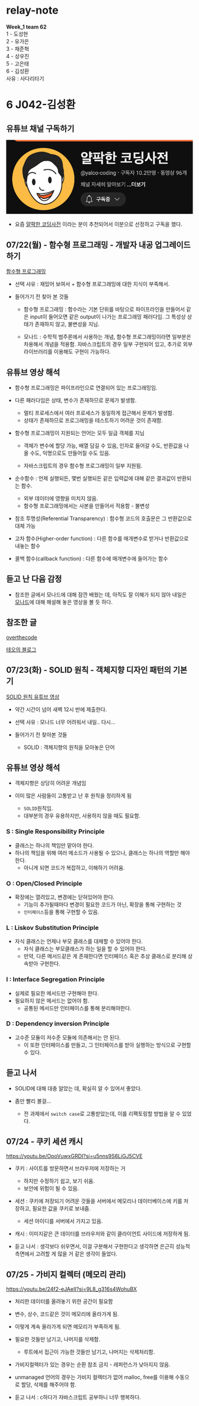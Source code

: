 # relay-note  

**Week_1 team 62**  
1 - 도성현  
2 - 유가은  
3 - 채준혁  
4 - 상우진  
5 - 고은태  
6 - 김성환  
사유 : 사다리타기  




# 6 J042-김성환

## 유튜브 채널 구독하기

![얄팍한 코딩사전](./img/J042-01.png)

- 요즘 [얄팍한 코딩사전](https://www.youtube.com/@yalco-coding) 이라는 분이 추천되어서 이분으로 선정하고 구독을 했다.

## 07/22(월) - 함수형 프로그래밍 - 개발자 내공 업그레이드 하기

[함수형 프로그래밍](https://youtu.be/UZUBfwiXXPA?feature=shared)

- 선택 사유 : 재밌어 보여서 + 함수형 프로그래밍에 대한 지식이 부족해서.

- 들어가기 전 찾아 본 것들

	- 함수형 프로그래밍 : 함수라는 기본 단위를 바탕으로 파이프라인을 만들어서 같은 input이 들어오면 같은 output이 나가는 프로그래밍 패러다임. 그 특성상 상태가 존재하지 않고, 불변성을 지님.

	- 모나드 : 수학적 범주론에서 사용하는 개념, 함수형 프로그래밍이라면 일부분은 차용해서 개념을 적용함. 자바스크립트의 경우 일부 구현되어 있고, 추가로 외부 라이브러리를 이용해도 구현이 가능하다.

## 유튜브 영상 해석

- 함수형 프로그래밍은 파이프라인으로 연결되어 있는 프로그래밍임.
- 다른 패러다임은 상태, 변수가 존재하므로 문제가 발생함.
	- 멀티 프로세스에서 여러 프로세스가 동일하게 접근해서 문제가 발생함.
	- 상태가 존재하므로 프로그래밍을 테스트하기 어려운 것이 존재함.

- 함수형 프로그래밍이 지원되는 언어는 모두 일급 객체를 지님

	- 객체가 변수에 할당 가능, 배열 담길 수 있음, 인자로 들어갈 수도, 반환값을 나올 수도, 익명으로도 만들어질 수도 있음.

	- 자바스크립트의 경우 함수형 프로그래밍이 일부 지원됨.

- 순수함수 : 언제 실행되든, 몇번 실행되든 같은 입력값에 대해 같은 결과값이 반환되는 함수.
	- 외부 데이터에 영향을 미치지 않음.
	- 함수형 프로그래밍에서는 사본을 만들어서 적용함 - 불변성

- 참조 투명성(Referential Transparency) : 함수형 코드의 호출문은 그 반환값으로 대체 가능

- 고차 함수(Higher-order function) : 다른 함수를 매개변수로 받거나 반환값으로 내놓는 함수

- 콜백 함수(callback function) : 다른 함수에 매개변수에 들어가는 함수

## 듣고 난 다음 감정

- 참조한 글에서 모나드에 대해 잠깐 배웠는 데, 아직도 잘 이해가 되지 않아 내일은 [모나드](https://youtu.be/_k7102uGOco?feature=shared)에 대해 해설해 놓은 영상을 볼 듯 하다.

## 참조한 글
[overthecode](https://overthecode.io/i-am-js-developer-and-still-dont-know-monad/)

[테오의 블로그](https://velog.io/@teo/functional-programming)

## 07/23(화) - SOLID 원칙 - 객체지향 디자인 패턴의 기본기

[SOLID 원칙 유튜브 영상](https://youtu.be/4O6k9GN8FPo?feature=shared)

- 약간 시간이 넘어 새벽 12시 반에 제출한다.

- 선택 사유 : 모나드 너무 어려워서 내일.. 다시...

- 들어가기 전 찾아본 것들

	- SOLID : 객체지향의 원칙을 모아놓은 단어

## 유튜브 영상 해석

- 객체지향은 상당히 어려운 개념임

- 이미 많은 사람들이 고통받고 난 후 원칙을 정리하게 됨
	- `SOLID`원칙임.
	- 대부분의 경우 유용하지만, 사용하지 않을 때도 필요함.

### S : Single Responsibility Principle

- 클래스는 하나의 책임만 맡아야 한다.
- 하나의 책임을 위해 여러 메소드가 사용될 수 있으나, 
 클래스는 하나의 역할만 해야 한다.
	- 아니게 되면 코드가 복잡하고, 이해하기 어려움.

### O : Open/Closed Principle

- 확장에는 열려있고, 변경에는 닫혀있어야 한다.
	- 기능이 추가될때마다 변경이 필요한 코드가 아닌, 확장을 통해 구현하는 것
	- `인터페이스`등을 통해 구현할 수 있음.

### L : Liskov Substitution Principle

- 자식 클래스는 언제나 부모 클래스를 대체할 수 있어야 한다.
	- 자식 클래스는 부모클래스가 하는 일을 할 수 있어야 한다.
	- 만약, 다른 메서드같은 게 존재한다면 인터페이스 혹은 추상 클래스로 분리해 상속받아 구현한다.

### I : Interface Segregation Principle

- 실제로 필요한 메서드만 구현해야 한다.
- 필요하지 않은 메서드는 없어야 함.
	- 공통된 메서드만 인터페이스를 통해 분리해야한다.

### D : Dependency inversion Principle

- 고수준 모듈이 저수준 모듈에 의존해서는 안 된다.
	- 이 또한 인터페이스를 만들고, 그 인터페이스를 받아 실행하는 방식으로 구현할 수 있다.

## 듣고 나서

- SOLID에 대해 대충 알았는 데, 확실히 알 수 있어서 좋았다.

- 좀만 빨리 볼걸...
	- 전 과제에서 `switch case`로 고통받았는데, 이를 리팩토링할 방법을 알 수  있었다.

## 07/24 - 쿠키 세션 캐시

https://youtu.be/OpoVuwxGRDI?si=u5nns9S6LiGJ5CVE

- 쿠키 : 사이트를 방문하면서 브라우저에 저장하는 거
	- 하지만 수정하기 쉽고, 보기 쉬움.
	- 보안에 위험이 될 수 있음.
 
- 세션 : 쿠키에 저장되기 어려운 것들을 서버에서 메모리나 데이터베이스에 키를 저장하고, 필요한 값을 쿠키로 보내줌.
	- 세션 아이디를 서버에서 가지고 있음.

- 캐시 : 이미지같은 큰 데이터를 브라우저와 같이 클라이언트 사이드에 저장하게 됨.


- 듣고 나서 : 생각보다 쉬우면서, 이걸 구분해서 구현한다고 생각하면 은근히 성능적 측면에서 고려할 게 많을 거 같은 생각이 들었다.

## 07/25 - 가비지 컬렉터 (메모리 관리)

https://youtu.be/24f2-eJAeII?si=9L8_g316s4WohuBX

- 처리한 데이터를 올려놓기 위한 공간이 필요함

- 변수, 상수, 코드같은 것이 메모리에 올라가게 됨.

- 이렇게 계속 올라가게 되면 메모리가 부족하게 됨.

- 필요한 것들만 남기고, 나머지를 삭제함.
	- 루트에서 접근이 가능한 것들만 남기고, 나머지는 삭제처리함.
- 가비지컬렉터가 있는 경우는 순환 참조 금지 - 레퍼런스가 낮아지지 않음.
- unmanaged 언어의 경우는 가비지 컬렉터가 없어 malloc, free를 이용해 수동으로 할당, 삭제를 해주어야 함.

- 듣고 나서 : c하다가 자바스크립트 공부하니 너무 행복하다.
